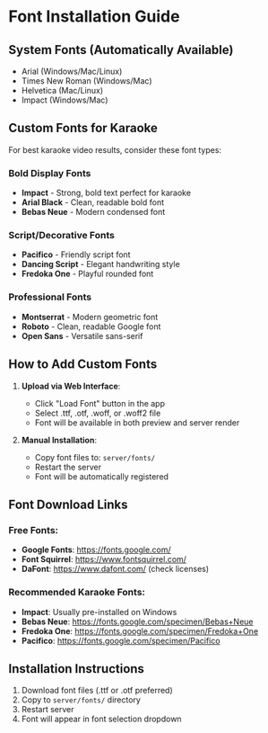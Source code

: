 # Font Installation Guide

## System Fonts (Automatically Available)
- Arial (Windows/Mac/Linux)
- Times New Roman (Windows/Mac)
- Helvetica (Mac/Linux)
- Impact (Windows/Mac)

## Custom Fonts for Karaoke
For best karaoke video results, consider these font types:

### Bold Display Fonts
- **Impact** - Strong, bold text perfect for karaoke
- **Arial Black** - Clean, readable bold font
- **Bebas Neue** - Modern condensed font

### Script/Decorative Fonts  
- **Pacifico** - Friendly script font
- **Dancing Script** - Elegant handwriting style
- **Fredoka One** - Playful rounded font

### Professional Fonts
- **Montserrat** - Modern geometric font
- **Roboto** - Clean, readable Google font
- **Open Sans** - Versatile sans-serif

## How to Add Custom Fonts

1. **Upload via Web Interface**:
   - Click "Load Font" button in the app
   - Select .ttf, .otf, .woff, or .woff2 file
   - Font will be available in both preview and server render

2. **Manual Installation**:
   - Copy font files to: `server/fonts/`
   - Restart the server
   - Font will be automatically registered

## Font Download Links

### Free Fonts:
- **Google Fonts**: https://fonts.google.com/
- **Font Squirrel**: https://www.fontsquirrel.com/
- **DaFont**: https://www.dafont.com/ (check licenses)

### Recommended Karaoke Fonts:
- **Impact**: Usually pre-installed on Windows
- **Bebas Neue**: https://fonts.google.com/specimen/Bebas+Neue
- **Fredoka One**: https://fonts.google.com/specimen/Fredoka+One
- **Pacifico**: https://fonts.google.com/specimen/Pacifico

## Installation Instructions

1. Download font files (.ttf or .otf preferred)
2. Copy to `server/fonts/` directory
3. Restart server
4. Font will appear in font selection dropdown

